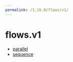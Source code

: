 ```yaml
---
permalink: /1.16.0/flows/v1/
---
```


# flows.v1



* [parallel](parallel.md)
* [sequence](sequence.md)